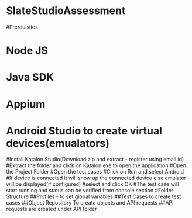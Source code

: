 # SlateStudioAssessment



#Prereuisites

# Node JS
# Java SDK
# Appium
# Android Studio to create virtual devices(emualators)

#Install Katalon Studio(Download zip and extract - register using email id)
#Extract the folder and click on Katalon.exe to open the application
#Open the Project Folder
#Open the test cases
#Click on Run and select Android 
#If device is connected it will show up the connected device else emulator will be displayed(if configured)
#select and click OK
#The test case will start running and status can be verified from console section
#Folder Structure
##Profiles - to set global variables
##Test Cases to create test cases
##Object Repository  To create objects and API requests
##API requests are created under API folder



